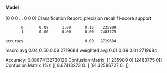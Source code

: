 #### Model
[0 0 0 ... 0 0 0]
Classification Report:
              precision    recall  f1-score   support

           0       0.09      1.00      0.16    235909
           1       0.00      0.00      0.00   2483775

    accuracy                           0.09   2719684
   macro avg       0.04      0.50      0.08   2719684
weighted avg       0.01      0.09      0.01   2719684

Accuracy: 0.08674132730126
Confusion Matrix:
[[ 235909       0]
 [2483775       0]]
Confusion Matrix (%):
[[ 8.67413273  0.        ]
 [91.32586727  0.        ]]
